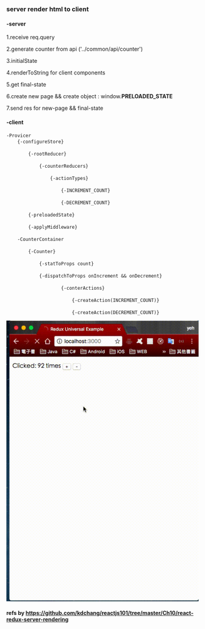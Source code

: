 ### server render html to client

#### -server 

1.receive req.query

2.generate counter from api ('../common/api/counter')

3.initialState 

4.renderToString for client components

5.get final-state

6.create new page && create object : window.__PRELOADED_STATE__

7.send res for new-page && final-state

#### -client 

    -Provicer 
        {-configureStore} 
            
            {-rootReducer}
                
                {-counterReducers}
                    
                    {-actionTypes}
                        
                        {-INCREMENT_COUNT}
                    
                        {-DECREMENT_COUNT}
            
            {-preloadedState}
            
            {-applyMiddleware}
                                                  
        -CounterContainer
        
            {-Counter}
            
                {-statToProps count}
                
                {-dispatchToProps onIncrement && onDecrement}

                        {-conterActions}
                        
                            {-createAction(INCREMENT_COUNT)}
                            
                            {-createAction(DECREMENT_COUNT)}
                            
![alt tag](https://github.com/lastingyeh/redux-server/blob/master/demo.gif)                            
                                                  
#### refs by https://github.com/kdchang/reactjs101/tree/master/Ch10/react-redux-server-rendering        
